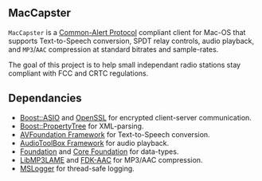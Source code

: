 ## MacCapster
`MacCapster` is a [Common-Alert Protocol](https://en.wikipedia.org/wiki/Common_Alerting_Protocol) compliant client for Mac-OS that supports Text-to-Speech conversion, SPDT relay controls, audio playback, and `MP3`/`AAC` compression at standard bitrates and sample-rates. 

The goal of this project is to help small independant radio stations stay compliant with FCC and CRTC regulations.

## Dependancies
* [Boost::ASIO](https://www.boost.org/doc/libs/1_87_0/doc/html/boost_asio.html) and [OpenSSL](https://www.openssl.org/) for encrypted client-server communication.
* [Boost::PropertyTree](https://www.boost.org/doc/libs/1_87_0/doc/html/property_tree.html) for XML-parsing.
* [AVFoundation Framework](https://developer.apple.com/av-foundation/) for Text-to-Speech conversion.
* [AudioToolBox Framework](https://developer.apple.com/documentation/audiotoolbox?language=objc) for audio playback.
* [Foundation](https://developer.apple.com/documentation/foundation?language=objc) and [Core Foundation](https://developer.apple.com/documentation/corefoundation?language=objc) for data-types. 
* [LibMP3LAME](https://lame.sourceforge.io) and [FDK-AAC](https://github.com/mstorsjo/fdk-aac) for MP3/AAC compression.
* [MSLogger](https://github.com/nav-mohan/mslogger) for thread-safe logging.

